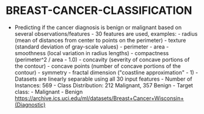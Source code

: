 # BREAST-CANCER-CLASSIFICATION
 - Predicting if the cancer diagnosis is benign or malignant based on several observations/features  - 30 features are used, examples:         - radius (mean of distances from center to points on the perimeter)         - texture (standard deviation of gray-scale values)         - perimeter         - area         - smoothness (local variation in radius lengths)         - compactness (perimeter^2 / area - 1.0)         - concavity (severity of concave portions of the contour)         - concave points (number of concave portions of the contour)         - symmetry          - fractal dimension ("coastline approximation" - 1)  - Datasets are linearly separable using all 30 input features - Number of Instances: 569 - Class Distribution: 212 Malignant, 357 Benign - Target class:          - Malignant          - Benign   https://archive.ics.uci.edu/ml/datasets/Breast+Cancer+Wisconsin+(Diagnostic)  
